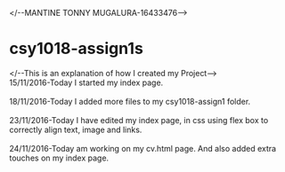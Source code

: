 </--MANTINE TONNY MUGALURA-16433476-->
# csy1018-assign1s
</--This is an explanation of how I created my Project-->
<br>15/11/2016-Today I started my index page.</br>
<br>18/11/2016-Today I added more files to my csy1018-assign1 folder.</br>
<br>23/11/2016-Today I have edited my index page, in css using flex box to correctly align text, image and links.</br>
<br>24/11/2016-Today am working on my cv.html page. And also added extra touches on my index page.</br>
